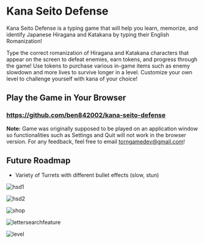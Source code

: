 # Kana Seito Defense
Kana Seito Defense is a typing game that will help you learn, memorize, and identify Japanese Hiragana and Katakana by typing their English Romanization! 

Type the correct romanization of Hiragana and Katakana characters that appear on the screen to defeat enemies, earn tokens, and progress through the game! 
Use tokens to purchase various in-game items such as enemy slowdown and more lives to survive longer in a level. Customize your own level to
challenge yourself with kana of your choice!

## Play the Game in Your Browser
### https://github.com/ben842002/kana-seito-defense    
**Note:** Game was originally supposed to be played on an application window so functionalities such as Settings and Quit will not work in the browser version. 
For any feedback, feel free to email torngamedev@gmail.com!

## Future Roadmap
- Variety of Turrets with different bullet effects (slow, stun)

![hsd1](https://user-images.githubusercontent.com/78128664/187120015-50bbfef7-8f15-4cea-9186-6307804d9e5c.png)

![hsd2](https://user-images.githubusercontent.com/78128664/187120018-15f0097d-7aea-4b5b-a80d-fe6986d7c249.png)

![shop](https://img.itch.zone/aW1hZ2UvMTk1MTcyNi8xNDA2NjA1Ny5wbmc=/original/SuQbJr.png)

![lettersearchfeature](https://user-images.githubusercontent.com/78128664/209599499-44e76f76-7f20-452a-aa22-3e3d83e0bc25.png)

![level](https://img.itch.zone/aW1hZ2UvMTk1MTcyNi8xMzg3NTc2NC5wbmc=/original/jyVKK0.png)
